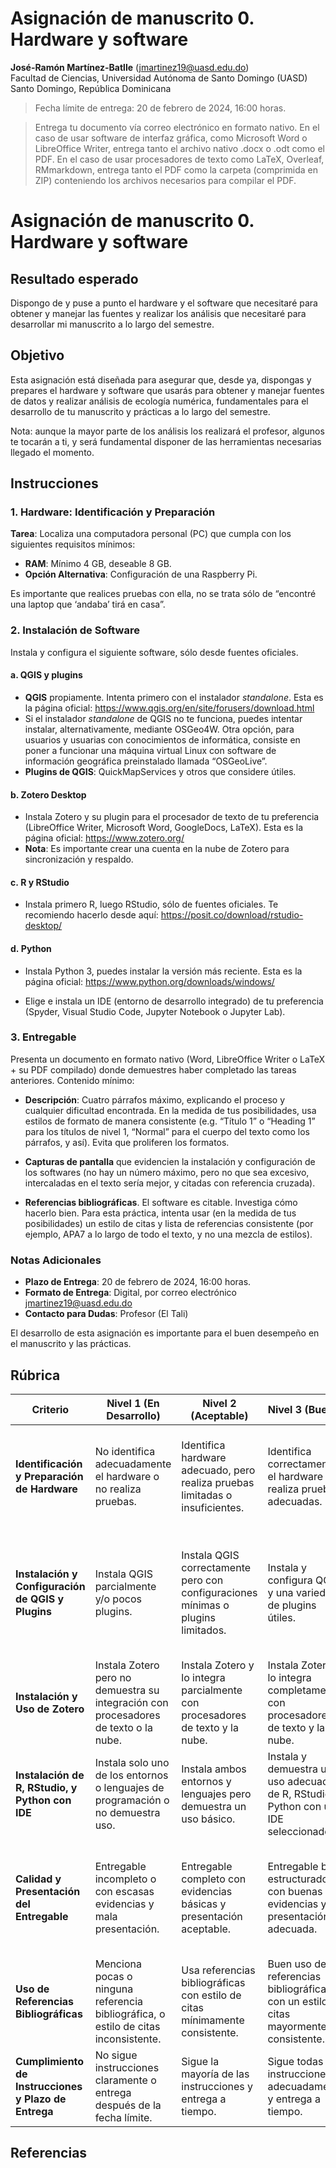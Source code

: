 Asignación de manuscrito 0. Hardware y software
================
<b>José-Ramón Martínez-Batlle</b> (<jmartinez19@uasd.edu.do>) <br>
Facultad de Ciencias, Universidad Autónoma de Santo Domingo (UASD) <br>
Santo Domingo, República Dominicana

<!-- asignacion-00.md se genera a partir de asignacion-00.Rmd Por favor, edita ese archivo. -->

> Fecha límite de entrega: 20 de febrero de 2024, 16:00 horas.

> Entrega tu documento vía correo electrónico en formato nativo. En el
> caso de usar software de interfaz gráfica, como Microsoft Word o
> LibreOffice Writer, entrega tanto el archivo nativo .docx o .odt como
> el PDF. En el caso de usar procesadores de texto como LaTeX, Overleaf,
> RMmarkdown, entrega tanto el PDF como la carpeta (comprimida en ZIP)
> conteniendo los archivos necesarios para compilar el PDF.

# Asignación de manuscrito 0. Hardware y software

## Resultado esperado

Dispongo de y puse a punto el hardware y el software que necesitaré para
obtener y manejar las fuentes y realizar los análisis que necesitaré
para desarrollar mi manuscrito a lo largo del semestre.

## Objetivo

Esta asignación está diseñada para asegurar que, desde ya, dispongas y
prepares el hardware y software que usarás para obtener y manejar
fuentes de datos y realizar análisis de ecología numérica, fundamentales
para el desarrollo de tu manuscrito y prácticas a lo largo del semestre.

Nota: aunque la mayor parte de los análisis los realizará el profesor,
algunos te tocarán a ti, y será fundamental disponer de las herramientas
necesarias llegado el momento.

## Instrucciones

### 1. Hardware: Identificación y Preparación

**Tarea**: Localiza una computadora personal (PC) que cumpla con los
siguientes requisitos mínimos:

- **RAM**: Mínimo 4 GB, deseable 8 GB.
- **Opción Alternativa**: Configuración de una Raspberry Pi.

Es importante que realices pruebas con ella, no se trata sólo de
“encontré una laptop que ‘andaba’ tirá en casa”.

### 2. Instalación de Software

Instala y configura el siguiente software, sólo desde fuentes oficiales.

#### a. QGIS y plugins

- **QGIS** propiamente. Intenta primero con el instalador *standalone*.
  Esta es la página oficial:
  <https://www.qgis.org/en/site/forusers/download.html>
- Si el instalador *standalone* de QGIS no te funciona, puedes intentar
  instalar, alternativamente, mediante OSGeo4W. Otra opción, para
  usuarios y usuarias con conocimientos de informática, consiste en
  poner a funcionar una máquina virtual Linux con software de
  información geográfica preinstalado llamada “OSGeoLive”.
- **Plugins de QGIS**: QuickMapServices y otros que considere útiles.

#### b. Zotero Desktop

- Instala Zotero y su plugin para el procesador de texto de tu
  preferencia (LibreOffice Writer, Microsoft Word, GoogleDocs, LaTeX).
  Esta es la página oficial: <https://www.zotero.org/>
- **Nota**: Es importante crear una cuenta en la nube de Zotero para
  sincronización y respaldo.

#### c. R y RStudio

- Instala primero R, luego RStudio, sólo de fuentes oficiales. Te
  recomiendo hacerlo desde aquí:
  <https://posit.co/download/rstudio-desktop/>

#### d. Python

- Instala Python 3, puedes instalar la versión más reciente. Esta es la
  página oficial: <https://www.python.org/downloads/windows/>

- Elige e instala un IDE (entorno de desarrollo integrado) de tu
  preferencia (Spyder, Visual Studio Code, Jupyter Notebook o Jupyter
  Lab).

### 3. Entregable

Presenta un documento en formato nativo (Word, LibreOffice Writer o
LaTeX + su PDF compilado) donde demuestres haber completado las tareas
anteriores. Contenido mínimo:

- **Descripción**: Cuatro párrafos máximo, explicando el proceso y
  cualquier dificultad encontrada. En la medida de tus posibilidades,
  usa estilos de formato de manera consistente (e.g. “Título 1” o
  “Heading 1” para los títulos de nivel 1, “Normal” para el cuerpo del
  texto como los párrafos, y así). Evita que proliferen los formatos.

- **Capturas de pantalla** que evidencien la instalación y configuración
  de los softwares (no hay un número máximo, pero no que sea excesivo,
  intercaladas en el texto sería mejor, y citadas con referencia
  cruzada).

- **Referencias bibliográficas**. El software es citable. Investiga cómo
  hacerlo bien. Para esta práctica, intenta usar (en la medida de tus
  posibilidades) un estilo de citas y lista de referencias consistente
  (por ejemplo, APA7 a lo largo de todo el texto, y no una mezcla de
  estilos).

### Notas Adicionales

- **Plazo de Entrega**: 20 de febrero de 2024, 16:00 horas.
- **Formato de Entrega**: Digital, por correo electrónico
  jmartinez19@uasd.edu.do
- **Contacto para Dudas**: Profesor (El Tali)

El desarrollo de esta asignación es importante para el buen desempeño en
el manuscrito y las prácticas.

## Rúbrica

| Criterio                                             | Nivel 1 (En Desarrollo)                                                              | Nivel 2 (Aceptable)                                                              | Nivel 3 (Bueno)                                                                       | Nivel 4 (Excelente)                                                                                                    |
|------------------------------------------------------|--------------------------------------------------------------------------------------|----------------------------------------------------------------------------------|---------------------------------------------------------------------------------------|------------------------------------------------------------------------------------------------------------------------|
| **Identificación y Preparación de Hardware**         | No identifica adecuadamente el hardware o no realiza pruebas.                        | Identifica hardware adecuado, pero realiza pruebas limitadas o insuficientes.    | Identifica correctamente el hardware y realiza pruebas adecuadas.                     | Excelente identificación del hardware, incluyendo opciones alternativas, y pruebas exhaustivas.                        |
| **Instalación y Configuración de QGIS y Plugins**    | Instala QGIS parcialmente y/o pocos plugins.                                         | Instala QGIS correctamente pero con configuraciones mínimas o plugins limitados. | Instala y configura QGIS y una variedad de plugins útiles.                            | Instalación y configuración excepcional de QGIS y sus plugins, explorando opciones avanzadas como OSGeo4W o OSGeoLive. |
| **Instalación y Uso de Zotero**                      | Instala Zotero pero no demuestra su integración con procesadores de texto o la nube. | Instala Zotero y lo integra parcialmente con procesadores de texto y la nube.    | Instala Zotero y lo integra completamente con procesadores de texto y la nube.        | Demuestra un uso avanzado de Zotero en la gestión de referencias y sincronización en la nube.                          |
| **Instalación de R, RStudio, y Python con IDE**      | Instala solo uno de los entornos o lenguajes de programación o no demuestra uso.     | Instala ambos entornos y lenguajes pero demuestra un uso básico.                 | Instala y demuestra un uso adecuado de R, RStudio y Python con un IDE seleccionado.   | Instalación y demostración de uso avanzado de R, RStudio, Python y su IDE, aplicado a la biogeografía.                 |
| **Calidad y Presentación del Entregable**            | Entregable incompleto o con escasas evidencias y mala presentación.                  | Entregable completo con evidencias básicas y presentación aceptable.             | Entregable bien estructurado, con buenas evidencias y presentación adecuada.          | Entregable excepcionalmente bien elaborado con evidencias detalladas, excelente presentación y formato consistente.    |
| **Uso de Referencias Bibliográficas**                | Menciona pocas o ninguna referencia bibliográfica, o estilo de citas inconsistente.  | Usa referencias bibliográficas con estilo de citas mínimamente consistente.      | Buen uso de referencias bibliográficas con un estilo de citas mayormente consistente. | Excelente manejo de referencias bibliográficas con un estilo de citas totalmente consistente y bien investigado.       |
| **Cumplimiento de Instrucciones y Plazo de Entrega** | No sigue instrucciones claramente o entrega después de la fecha límite.              | Sigue la mayoría de las instrucciones y entrega a tiempo.                        | Sigue todas las instrucciones adecuadamente y entrega a tiempo.                       | Sigue todas las instrucciones detalladamente y entrega antes de la fecha límite.                                       |

## Referencias
